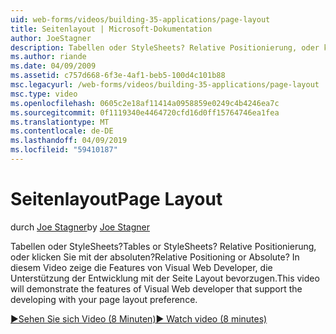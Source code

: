 ```yaml
---
uid: web-forms/videos/building-35-applications/page-layout
title: Seitenlayout | Microsoft-Dokumentation
author: JoeStagner
description: Tabellen oder StyleSheets? Relative Positionierung, oder klicken Sie mit der absoluten? In diesem Video wird gezeigt, die Funktionen von Visual Web Developer, die Unterstützung der Entwicklung mit "yo"...
ms.author: riande
ms.date: 04/09/2009
ms.assetid: c757d668-6f3e-4af1-beb5-100d4c101b88
msc.legacyurl: /web-forms/videos/building-35-applications/page-layout
msc.type: video
ms.openlocfilehash: 0605c2e18af11414a0958859e0249c4b4246ea7c
ms.sourcegitcommit: 0f1119340e4464720cfd16d0ff15764746ea1fea
ms.translationtype: MT
ms.contentlocale: de-DE
ms.lasthandoff: 04/09/2019
ms.locfileid: "59410187"
---
```

# <a name="page-layout"></a><span data-ttu-id="a5d9b-105">Seitenlayout</span><span class="sxs-lookup"><span data-stu-id="a5d9b-105">Page Layout</span></span>

<span data-ttu-id="a5d9b-106">durch [Joe Stagner](https://github.com/JoeStagner)</span><span class="sxs-lookup"><span data-stu-id="a5d9b-106">by [Joe Stagner](https://github.com/JoeStagner)</span></span>

<span data-ttu-id="a5d9b-107">Tabellen oder StyleSheets?</span><span class="sxs-lookup"><span data-stu-id="a5d9b-107">Tables or StyleSheets?</span></span> <span data-ttu-id="a5d9b-108">Relative Positionierung, oder klicken Sie mit der absoluten?</span><span class="sxs-lookup"><span data-stu-id="a5d9b-108">Relative Positioning or Absolute?</span></span> <span data-ttu-id="a5d9b-109">In diesem Video zeige die Features von Visual Web Developer, die Unterstützung der Entwicklung mit der Seite Layout bevorzugen.</span><span class="sxs-lookup"><span data-stu-id="a5d9b-109">This video will demonstrate the features of Visual Web developer that support the developing with your page layout preference.</span></span>

[<span data-ttu-id="a5d9b-110">&#9654;Sehen Sie sich Video (8 Minuten)</span><span class="sxs-lookup"><span data-stu-id="a5d9b-110">&#9654; Watch video (8 minutes)</span></span>](https://channel9.msdn.com/Blogs/ASP-NET-Site-Videos/page-layout)
